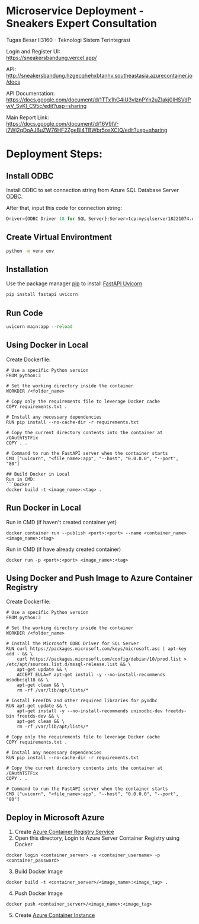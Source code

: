 # Microservice Deployment - Sneakers Expert Consultation

Tugas Besar II3160 - Teknologi Sistem Terintegrasi

Login and Register UI: <br/>
https://sneakersbandung.vercel.app/

API: <br/>
http://sneakersbandung.hzgecqhehxbtanhv.southeastasia.azurecontainer.io/docs

API Documentation:  
https://docs.google.com/document/d/1TTx1hG4iU3vlznPYn2uZIakj0IHSVdPwV_SvKl_C95c/edit?usp=sharing

Main Report Link: <br/>
https://docs.google.com/document/d/16V9IV-i7Wj2qDoAJBuZW76HF2ZgeBl4TBWbr5osXCIQ/edit?usp=sharing

# Deployment Steps:

## Install ODBC
Install ODBC to set connection string from Azure SQL Database Server [ODBC](https://go.microsoft.com/fwlink/?linkid=833576).

After that, input this code for connection string:
```python
Driver={ODBC Driver 18 for SQL Server};Server=tcp:mysqlserver18221074.database.windows.net,1433;Database=sneakersdb;Uid=azureuser;Pwd={your_password_here};Encrypt=yes;TrustServerCertificate=no;Connection Timeout=30;
```

## Create Virtual Environtment

```bash
python -m venv env
```

## Installation

Use the package manager [pip](https://pip.pypa.io/en/stable/) to install [FastAPI Uvicorn](https://fastapi.tiangolo.com/deployment/manually/)

```bash
pip install fastapi uvicorn
```

## Run Code

```python
uvicorn main:app --reload
```

## Using Docker in Local

Create Dockerfile:

```Docker
# Use a specific Python version
FROM python:3

# Set the working directory inside the container
WORKDIR /<folder_name>

# Copy only the requirements file to leverage Docker cache
COPY requirements.txt .

# Install any necessary dependencies
RUN pip install --no-cache-dir -r requirements.txt

# Copy the current directory contents into the container at /OAuthTSTFix
COPY . .

# Command to run the FastAPI server when the container starts
CMD ["uvicorn", "<file_name>:app", "--host", "0.0.0.0", "--port", "80"]

## Build Docker in Local
Run in CMD:
```Docker
docker build -t <image_name>:<tag> .
```

## Run Docker in Local
Run in CMD (if haven't created container yet)
```Docker
docker container run --publish <port>:<port> --name <container_name> <image_name>:<tag>
```

Run in CMD (if have already created container)
```Docker
docker run -p <port>:<port> <image_name>:<tag>
```

## Using Docker and Push Image to Azure Container Registry

Create Dockerfile:

```Docker
# Use a specific Python version
FROM python:3

# Set the working directory inside the container
WORKDIR /<folder_name>

# Install the Microsoft ODBC Driver for SQL Server
RUN curl https://packages.microsoft.com/keys/microsoft.asc | apt-key add - && \
    curl https://packages.microsoft.com/config/debian/10/prod.list > /etc/apt/sources.list.d/mssql-release.list && \
    apt-get update && \
    ACCEPT_EULA=Y apt-get install -y --no-install-recommends msodbcsql18 && \
    apt-get clean && \
    rm -rf /var/lib/apt/lists/*

# Install FreeTDS and other required libraries for pyodbc
RUN apt-get update && \
    apt-get install -y --no-install-recommends unixodbc-dev freetds-bin freetds-dev && \
    apt-get clean && \
    rm -rf /var/lib/apt/lists/*

# Copy only the requirements file to leverage Docker cache
COPY requirements.txt .

# Install any necessary dependencies
RUN pip install --no-cache-dir -r requirements.txt

# Copy the current directory contents into the container at /OAuthTSTFix
COPY . .

# Command to run the FastAPI server when the container starts
CMD ["uvicorn", "<file_name>:app", "--host", "0.0.0.0", "--port", "80"]
```

## Deploy in Microsoft Azure

1. Create [Azure Container Registry Service](https://azure.microsoft.com/en-us/products/container-registry)
2. Open this directory, Login to Azure Server Container Registry using Docker
```Docker
docker login <container_server> -u <container_username> -p <container_password>
```
3. Build Docker Image
```Docker
docker build -t <container_server>/<image_name>:<image_tag> .
```
4. Push Docker Image
```Docker
docker push <container_server>/<image_name>:<image_tag>
```
5. Create [Azure Container Instance](https://azure.microsoft.com/en-us/products/container-instances)

